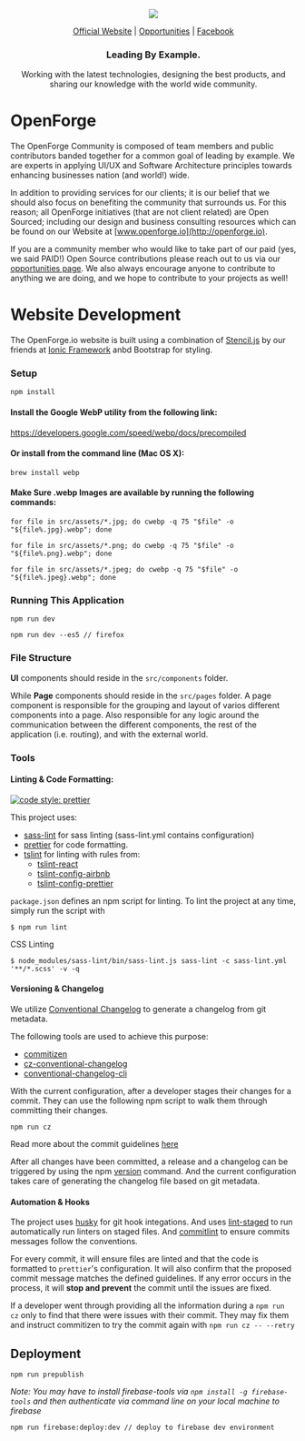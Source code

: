 <p align="center">
  <img src="https://github.com/openforge/main-website/blob/master/src/assets/logo-openforge.png?raw=true"/>
</p>
<p align="center">
  <a href="http://www.openforge.io/">Official Website</a> |
  <a href="http://www.openforge.io/opportunities">Opportunities</a> |
  <a href="https://www.facebook.com/OpenForgeUS/">Facebook</a>
</p>

<h3 align="center">
  Leading By Example.
</h3>

<p align="center">
  Working with the latest technologies, designing the best products, and sharing our knowledge with the world wide community.
</p>

# OpenForge

The OpenForge Community is composed of team members and public contributors banded together for a common goal of leading by example.  We are experts in applying UI/UX and Software Architecture principles towards enhancing businesses nation (and world!) wide.

In addition to providing services for our clients; it is our belief that we should also focus on benefiting the community that surrounds us. For this reason; all OpenForge initiatives (that are not client related) are Open Sourced; including our design and business consulting resources which can be found on our Website at [www.openforge.io](http://openforge.io). 

If you are a community member who would like to take part of our paid (yes, we said PAID!) Open Source contributions please reach out to us via our [opportunities page](http://www.openforge.io/opportunities).   We also always encourage anyone to contribute to anything we are doing, and we hope to contribute to your projects as well!


# Website Development 

The OpenForge.io website is built using a combination of [Stencil.js](https://stenciljs.com/) by our friends at [Ionic Framework](https://ionicframework.com/) anbd Bootstrap for styling.

### Setup
```
npm install
```

#### Install the Google WebP utility from the following link:
https://developers.google.com/speed/webp/docs/precompiled

#### Or install from the command line (Mac OS X):
```
brew install webp
```

#### Make Sure .webp Images are available by running the following commands:
```
for file in src/assets/*.jpg; do cwebp -q 75 "$file" -o "${file%.jpg}.webp"; done
```

```
for file in src/assets/*.png; do cwebp -q 75 "$file" -o "${file%.png}.webp"; done
```

```
for file in src/assets/*.jpeg; do cwebp -q 75 "$file" -o "${file%.jpeg}.webp"; done
```

### Running This Application
```
npm run dev
```

```
npm run dev --es5 // firefox
```

### File Structure
**UI** components should reside in the `src/components` folder.

While **Page** components should reside in the `src/pages` folder. A page component is responsible for the grouping and layout of varios different components into a page. Also responsible for any logic around the communication between the different components, the rest of the application (i.e. routing), and with the external world.

### Tools

#### Linting & Code Formatting:
[![code style: prettier](https://img.shields.io/badge/code_style-prettier-ff69b4.svg?style=flat-square)](https://github.com/prettier/prettier)

This project uses:
- [sass-lint](https://github.com/sasstools/sass-lint) for sass linting (sass-lint.yml contains configuration)
- [prettier](http://prettier.io/) for code formatting.
- [tslint](https://palantir.github.io/tslint/) for linting with rules from:
  - [tslint-react](https://github.com/palantir/tslint-react)
  - [tslint-config-airbnb](https://github.com/progre/tslint-config-airbnb)
  - [tslint-config-prettier](https://github.com/alexjoverm/tslint-config-prettier)

`package.json` defines an npm script for linting. To lint the project at any time, simply run the script with
```
$ npm run lint
```

CSS Linting
```
$ node_modules/sass-lint/bin/sass-lint.js sass-lint -c sass-lint.yml '**/*.scss' -v -q
```

#### Versioning & Changelog
We utilize [Conventional Changelog](https://github.com/conventional-changelog/conventional-changelog) to generate a changelog from git metadata.

The following tools are used to achieve this purpose:
- [commitizen](https://github.com/commitizen/cz-cli)
- [cz-conventional-changelog](https://www.npmjs.com/package/cz-conventional-changelog)
- [conventional-changelog-cli](https://github.com/conventional-changelog/conventional-changelog/tree/master/packages/conventional-changelog-cli)

With the current configuration, after a developer stages their changes for a commit. They can use the following npm script to walk them through committing their changes.

```
npm run cz
```

Read more about the commit guidelines [here](http://conventionalcommits.org/)

After all changes have been committed, a release and a changelog can be triggered by using the npm [version](https://docs.npmjs.com/cli/version) command. And the current configuration takes care of generating the changelog file based on git metadata.

#### Automation & Hooks
The project uses [husky](https://github.com/typicode/husky) for git hook integations. And uses [lint-staged](https://github.com/okonet/lint-staged) to run automatically run linters on staged files. And [commitlint](https://github.com/marionebl/commitlint) to ensure commits messages follow the conventions.

For every commit, it will ensure files are linted and that the code is formatted to `prettier`'s configuration. It will also confirm that the proposed commit message matches the defined guidelines. If any error occurs in the process, it will **stop and prevent** the commit until the issues are fixed.

If a developer went through providing all the information during a `npm run cz` only to find that there were issues with their commit. They may fix them and instruct commitizen to try the commit again with `npm run cz -- --retry`


## Deployment

```
npm run prepublish
```

_Note:  You may have to install firebase-tools via ```npm install -g firebase-tools``` and then authenticate via command line on your local machine to firebase_

```
npm run firebase:deploy:dev // deploy to firebase dev environment
``` 


